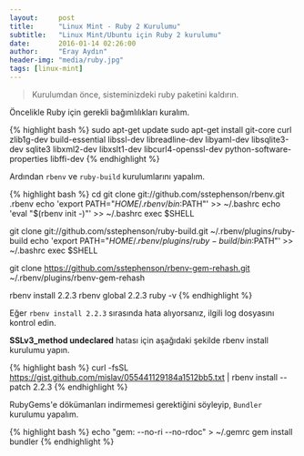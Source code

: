 ```yaml
---
layout:     post
title:      "Linux Mint - Ruby 2 Kurulumu"
subtitle:   "Linux Mint/Ubuntu için Ruby 2 kurulumu"
date:       2016-01-14 02:26:00
author:     "Eray Aydın"
header-img: "media/ruby.jpg"
tags: [linux-mint]
---
```


> Kurulumdan önce, sisteminizdeki ruby paketini kaldırın.

Öncelikle Ruby için gerekli bağımlılıkları kuralım.

{% highlight bash %}
sudo apt-get update
sudo apt-get install git-core curl zlib1g-dev build-essential libssl-dev libreadline-dev libyaml-dev libsqlite3-dev sqlite3 libxml2-dev libxslt1-dev libcurl4-openssl-dev python-software-properties libffi-dev
{% endhighlight %}

Ardından `rbenv` ve `ruby-build` kurulumlarını yapalım.

{% highlight bash %}
cd
git clone git://github.com/sstephenson/rbenv.git .rbenv
echo 'export PATH="$HOME/.rbenv/bin:$PATH"' >> ~/.bashrc
echo 'eval "$(rbenv init -)"' >> ~/.bashrc
exec $SHELL

git clone git://github.com/sstephenson/ruby-build.git ~/.rbenv/plugins/ruby-build
echo 'export PATH="$HOME/.rbenv/plugins/ruby-build/bin:$PATH"' >> ~/.bashrc
exec $SHELL

git clone https://github.com/sstephenson/rbenv-gem-rehash.git ~/.rbenv/plugins/rbenv-gem-rehash

rbenv install 2.2.3
rbenv global 2.2.3
ruby -v
{% endhighlight %}

Eğer `rbenv install 2.2.3` sırasında hata alıyorsanız, ilgili log dosyasını kontrol edin.

**SSLv3_method undeclared** hatası için aşağıdaki şekilde rbenv install kurulumu yapın.

{% highlight bash %}
curl -fsSL https://gist.github.com/mislav/055441129184a1512bb5.txt | rbenv install --patch 2.2.3
{% endhighlight %}

RubyGems'e dökümanları indirmemesi gerektiğini söyleyip, `Bundler` kurulumu yapalım.

{% highlight bash %}
echo "gem: --no-ri --no-rdoc" > ~/.gemrc
gem install bundler
{% endhighlight %}
